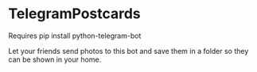 # TelegramPostcards
Requires pip install python-telegram-bot

Let your friends send photos to this bot and save them in a folder so they can be shown in your home.

